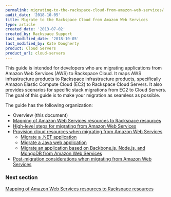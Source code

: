 ```yaml
---
permalink: migrating-to-the-rackspace-cloud-from-amazon-web-services/
audit_date: '2018-10-05'
title: Migrate to the Rackspace Cloud from Amazon Web Services
type: article
created_date: '2013-07-02'
created_by: Rackspace Support
last_modified_date: '2018-10-05'
last_modified_by: Kate Dougherty
product: Cloud Servers
product_url: cloud-servers
---
```


This guide is intended for developers who are migrating applications
from Amazon Web Services (AWS) to Rackspace Cloud. It maps AWS
infrastructure products to Rackspace infrastructure products,
specifically Amazon Elastic Compute Cloud (EC2) to Rackspace Cloud
Servers. It also provides scenarios for specific stack migrations from
EC2 to Cloud Servers. The goal of this guide is to make your migration
as seamless as possible.

The guide has the following organization:

- Overview (this document)
- [Mapping of Amazon Web Services resources to Rackspace resources](/support/how-to/mapping-of-amazon-web-services-resources-to-rackspace-resources)
- [High-level steps for migrating from Amazon Web Services](/support/how-to/high-level-steps-for-migrating-from-amazon-web-services)
- [Provision cloud resources when migrating from Amazon Web Services](/support/how-to/provisioning-cloud-resources-when-migrating-from-amazon-web-services)
  - [Migrate a .NET application](/support/how-to/migrating-a-net-application-from-amazon-web-services)
  - [Migrate a Java web application](/support/how-to/migrating-a-java-web-application-from-amazon-web-services)
  - [Migrate an application based on Backbone.js, Node.js, and MongoDB from Amazon Web Services](/support/how-to/migrating-an-application-based-on-backbonejs-nodejs-and-mongodb-from-amazon-web-services)
- [Post-migration considerations when migrating from Amazon Web Services](/support/how-to/post-migration-considerations-when-migrating-from-amazon-web-services)

### Next section

[Mapping of Amazon Web Services resources to Rackspace resources](/support/how-to/mapping-of-amazon-web-services-resources-to-rackspace-resources)
